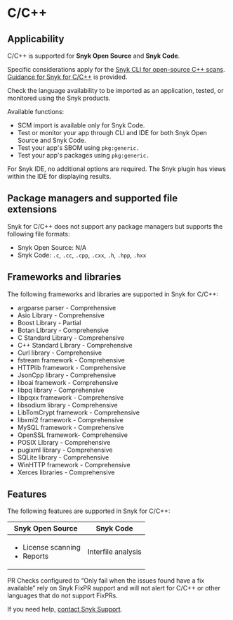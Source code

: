 # C/C++

## Applicability

C/C++ is supported for **Snyk Open Source** and **Snyk Code**.

Specific considerations apply for the [Snyk CLI for open-source C++ scans](snyk-cli-for-open-source-c++-scans.md). [Guidance for Snyk for C/C++](guidance-for-snyk-for-c-c++.md) is provided.

Check the language availability to be imported as an application, tested, or monitored using the Snyk products.

Available functions:

* SCM import is available only for Snyk Code.
* Test or monitor your app through CLI and IDE for both Snyk Open Source and Snyk Code.
* Test your app's SBOM using `pkg:generic.`
* Test your app's packages using `pkg:generic.`

For Snyk IDE, no additional options are required. The Snyk plugin has views within the IDE for displaying results.

## Package managers and supported file extensions

Snyk for C/C++ does not support any package managers but supports the following file formats:

* Snyk Open Source: N/A
* Snyk Code: `.c`, `.cc`, `.cpp`, `.cxx`, `.h`, `.hpp`, `.hxx`

## Frameworks and libraries

The following frameworks and libraries are supported in Snyk for C/C++:

* argparse parser - Comprehensive
* Asio Library - Comprehensive
* Boost Library - Partial
* Botan LIbrary - Comprehensive
* C Standard Library - Comprehensive
* C++ Standard Library - Comprehensive
* Curl library - Comprehensive
* fstream framework - Comprehensive
* HTTPlib framework - Comprehensive
* JsonCpp library - Comprehensive
* liboai framework - Comprehensive
* libpq library - Comprehensive
* libpqxx framework - Comprehensive
* libsodium library - Comprehensive
* LibTomCrypt framework - Comprehensive
* libxml2 framework - Comprehensive
* MySQL framework - Comprehensive
* OpenSSL framework- Comprehensive
* POSIX LIbrary - Comprehensive
* pugixml library - Comprehensive
* SQLite library - Comprehensive
* WinHTTP framework - Comprehensive
* Xerces libraries - Comprehensive

## Features

The following features are supported in Snyk for C/C++:

| Snyk Open Source                                   | Snyk Code          |
| -------------------------------------------------- | ------------------ |
| <ul><li>License scanning</li><li>Reports</li></ul> | Interfile analysis |

PR Checks configured to “Only fail when the issues found have a fix available” rely on Snyk FixPR support and will not alert for C/C++ or other languages that do not support FixPRs.

If you need help, [contact Snyk Support](https://support.snyk.io).
